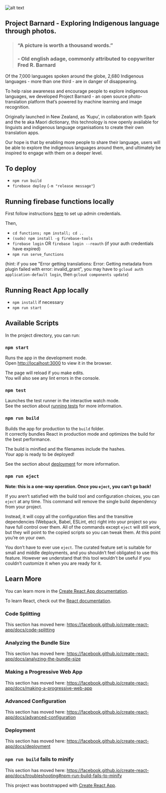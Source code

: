 ![alt text](https://storage.googleapis.com/barnard-public-assets/Barnard%20lock%20up%202.1.png)

## Project Barnard - Exploring Indigenous language through photos.

> ###  “A picture is worth a thousand words.”
> ### - Old english adage, commonly attributed to copywriter Fred R. Barnard


Of the 7,000 languages spoken around the globe, 2,680 Indigenous languages - more than one third - are in danger of disappearing.

To help raise awareness and encourage people to explore indigenous languages, we developed Project Barnard - an open source photo-translation platform that’s powered by machine learning and image recognition.

Originally launched in New Zealand, as ‘Kupu’, in collaboration with Spark and the te aka Maori dictionary, this technology is now openly available for linguists and indigenous language organisations to create their own translation apps.

Our hope is that by enabling more people to share their language, users will be able to explore the indigenous languages around them, and ultimately be inspired to engage with them on a deeper level.

## To deploy
- `npm run build`
- `firebase deploy` (`-m "release message"`)

## Running firebase functions locally

First follow instructions [here](https://firebase.google.com/docs/functions/local-emulator#set_up_admin_credentials_optional) to set up admin credentials.

Then,
- `cd functions; npm install; cd ..`
- `(sudo) npm install -g firebase-tools`
- `firebase login` OR `firebase login --reauth` (if your auth credentials have expired)
- `npm run serve_functions`

(hint: if you see "Error getting translations: Error: Getting metadata from plugin failed with error: invalid_grant", you may have to `gcloud auth application-default login`, then `gcloud components update`)

## Running React App locally
- `npm install` if necessary
- `npm run start`

## Available Scripts

In the project directory, you can run:

### `npm start`

Runs the app in the development mode.<br>
Open [http://localhost:3000](http://localhost:3000) to view it in the browser.

The page will reload if you make edits.<br>
You will also see any lint errors in the console.

### `npm test`

Launches the test runner in the interactive watch mode.<br>
See the section about [running tests](https://facebook.github.io/create-react-app/docs/running-tests) for more information.

### `npm run build`

Builds the app for production to the `build` folder.<br>
It correctly bundles React in production mode and optimizes the build for the best performance.

The build is minified and the filenames include the hashes.<br>
Your app is ready to be deployed!

See the section about [deployment](https://facebook.github.io/create-react-app/docs/deployment) for more information.

### `npm run eject`

**Note: this is a one-way operation. Once you `eject`, you can’t go back!**

If you aren’t satisfied with the build tool and configuration choices, you can `eject` at any time. This command will remove the single build dependency from your project.

Instead, it will copy all the configuration files and the transitive dependencies (Webpack, Babel, ESLint, etc) right into your project so you have full control over them. All of the commands except `eject` will still work, but they will point to the copied scripts so you can tweak them. At this point you’re on your own.

You don’t have to ever use `eject`. The curated feature set is suitable for small and middle deployments, and you shouldn’t feel obligated to use this feature. However we understand that this tool wouldn’t be useful if you couldn’t customize it when you are ready for it.

## Learn More

You can learn more in the [Create React App documentation](https://facebook.github.io/create-react-app/docs/getting-started).

To learn React, check out the [React documentation](https://reactjs.org/).

### Code Splitting

This section has moved here: https://facebook.github.io/create-react-app/docs/code-splitting

### Analyzing the Bundle Size

This section has moved here: https://facebook.github.io/create-react-app/docs/analyzing-the-bundle-size

### Making a Progressive Web App

This section has moved here: https://facebook.github.io/create-react-app/docs/making-a-progressive-web-app

### Advanced Configuration

This section has moved here: https://facebook.github.io/create-react-app/docs/advanced-configuration

### Deployment

This section has moved here: https://facebook.github.io/create-react-app/docs/deployment

### `npm run build` fails to minify

This section has moved here: https://facebook.github.io/create-react-app/docs/troubleshooting#npm-run-build-fails-to-minify

This project was bootstrapped with [Create React App](https://github.com/facebook/create-react-app).
